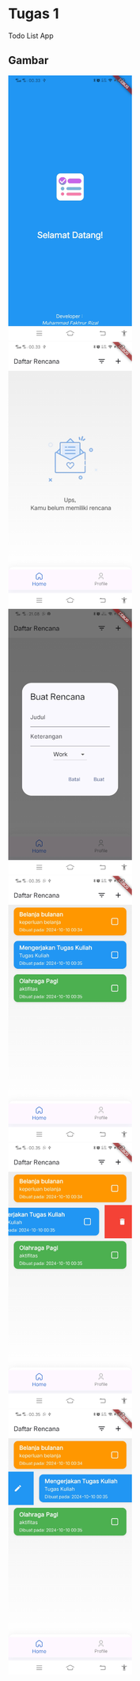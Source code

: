 # Tugas 1

Todo List App

## Gambar

<img src="./assets/mentahan/1.jpg" alt="Tampilan Proyek" width="250"/>
</br>
<img src="./assets/mentahan/2.jpg" alt="Tampilan Proyek" width="250"/>
</br>
<img src="./assets/mentahan/3.jpg" alt="Tampilan Proyek" width="250"/>
</br>
<img src="./assets/mentahan/4.jpg" alt="Tampilan Proyek" width="250"/>
</br>
<img src="./assets/mentahan/5.jpg" alt="Tampilan Proyek" width="250"/>
</br>
<img src="./assets/mentahan/6.jpg" alt="Tampilan Proyek" width="250"/>
</br>
